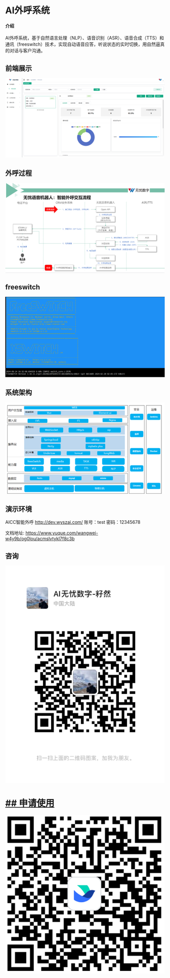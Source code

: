 # **AI外呼系统**

#### 介绍
AI外呼系统，基于自然语言处理（NLP）、语音识别（ASR）、语音合成（TTS）和通讯（freeswitch）技术，实现自动语音应答，听说状态的实时切换，用自然逼真的对话与客户沟通。

## 前端展示
![img_1.png](call-web/img_1.png)

## 外呼过程
![img_2.png](call-web/img_2.png)

## freeswitch
![img_3.png](call-web/img_3.png)

## 系统架构
![img_5.png](call-web/img_5.png)

## 演示环境
AICC智能外呼
http://dev.wyszai.com/        账号：test  密码：12345678

文档地址:  https://www.yuque.com/wangwei-w4y9b/og0lou/acmslvtykl7f8c3b

## 咨询
![img.png](call-web/img_4.png)

# [## **申请使用**](https://wenjuan.feishu.cn/m?t=scY1j6qRoQZi-tqed)


![img.png](call-web/img.png)